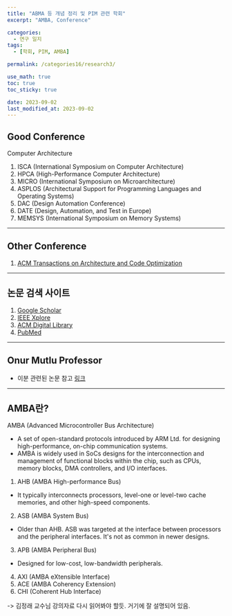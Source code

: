 ```yaml
---
title: "ABMA 등 개념 정리 및 PIM 관련 학회"
excerpt: "AMBA, Conference"

categories:
  - 연구 일지
tags:
  - [학회, PIM, AMBA]

permalink: /categories16/research3/

use_math: true
toc: true
toc_sticky: true

date: 2023-09-02
last_modified_at: 2023-09-02
---
```


## Good Conference

Computer Architecture

1. ISCA (International Symposium on Computer Architecture) 
2. HPCA (High-Performance Computer Architecture)
3. MICRO (International Symposium on Microarchitecture)
4. ASPLOS (Architectural Support for Programming Languages and Operating Systems)
5. DAC (Design Automation Conference)
6. DATE (Design, Automation, and Test in Europe)
7. MEMSYS (International Symposium on Memory Systems)

---

## Other Conference

1. [ACM Transactions on Architecture and Code Optimization](https://dl.acm.org/journal/taco)

---

## 논문 검색 사이트 

1. [Google Scholar](https://scholar.google.com/)
2. [IEEE Xplore](https://ieeexplore.ieee.org/Xplore/home.jsp)
3. [ACM Digital Library](https://dl.acm.org/)
4. [PubMed](https://pubmed.ncbi.nlm.nih.gov/)

---

## Onur Mutlu Professor

- 이분 관련된 논문 참고 [링크](https://scholar.google.com/scholar?hl=ko&as_sdt=0%2C5&q=Onur+Mutlu&btnG=)

---

## AMBA란?

AMBA (Advanced Microcontroller Bus Architecture)

- A set of open-standard protocols introduced by ARM Ltd. for designing high-performance, on-chip communication systems. 
- AMBA is widely used in SoCs designs for the interconnection and management of functional blocks within the chip, such as CPUs, memory blocks, DMA controllers, and I/O interfaces.

1. AHB (AMBA High-performance Bus)
- It typically interconnects processors, level-one or level-two cache memories, and other high-speed components.
2. ASB (AMBA System Bus)
- Older than AHB. ASB was targeted at the interface between processors and the peripheral interfaces. It's not as common in newer designs.
3. APB (AMBA Peripheral Bus)
- Designed for low-cost, low-bandwidth peripherals.
4. AXI (AMBA eXtensible Interface)
5. ACE (AMBA Coherency Extension)
6. CHI (Coherent Hub Interface)

-> 김정래 교수님 강의자료 다시 읽어봐야 할듯. 거기에 잘 설명되어 있음. 

